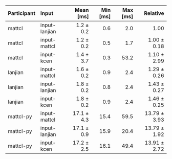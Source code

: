 | Participant | Input | Mean [ms] | Min [ms] | Max [ms] | Relative |
|:---|:---|---:|---:|---:|---:|
| mattcl | input-lanjian | 1.2 ± 0.2 | 0.6 | 2.0 | 1.00 |
| mattcl | input-mattcl | 1.2 ± 0.2 | 0.5 | 1.7 | 1.00 ± 0.18 |
| mattcl | input-kcen | 1.4 ± 3.7 | 0.3 | 53.2 | 1.10 ± 2.99 |
| lanjian | input-mattcl | 1.6 ± 0.2 | 0.9 | 2.4 | 1.29 ± 0.26 |
| lanjian | input-lanjian | 1.8 ± 0.2 | 0.8 | 2.4 | 1.43 ± 0.27 |
| lanjian | input-kcen | 1.8 ± 0.2 | 0.9 | 2.4 | 1.46 ± 0.25 |
| mattcl-py | input-mattcl | 17.1 ± 4.3 | 15.4 | 59.5 | 13.79 ± 3.93 |
| mattcl-py | input-lanjian | 17.1 ± 0.9 | 15.9 | 20.4 | 13.79 ± 1.92 |
| mattcl-py | input-kcen | 17.2 ± 2.5 | 16.1 | 49.4 | 13.91 ± 2.72 |

